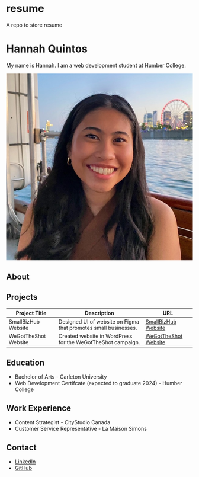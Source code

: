 # resume
A repo to store resume

# Hannah Quintos
My name is Hannah. I am a web development student at Humber College.

![Profile Image](/_readme/profile-image.jpg)

## About

## Projects
| Project Title | Description | URL |
| ----------- | ----------- | ----------- |
|SmallBizHub Website | Designed UI of website on Figma that promotes small businesses. | [SmallBizHub Website](https://www.example.com) |
| WeGotTheShot Website | Created website in WordPress for the WeGotTheShot campaign. | [WeGotTheShot Website](https://www.example.com) |

## Education
- Bachelor of Arts - Carleton University
- Web Development Certifcate (expected to graduate 2024) - Humber College

## Work Experience
- Content Strategist - CityStudio Canada
- Customer Service Representative - La Maison Simons

## Contact
- [LinkedIn](https://ca.linkedin.com/in/hannah-quintos-572a99210)
- [GitHub](https://github.com/hannahquintos)
